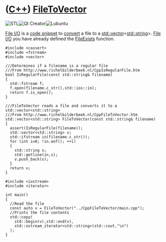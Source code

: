 # ([C++](Cpp.md)) [FileToVector](CppFileToVector.md)

![STL](PicStl.png)![Qt
Creator](PicQtCreator.png)![Lubuntu](PicLubuntu.png)

[File I/O](CppFileIo.md) is a [code snippet](CppCodeSnippets.md) to
[convert](CppConvert.md) a file to a
[std::vector](CppStdVector.md)&lt;[std::string](CppStdString.md)&gt;.
[File I/O](CppFileIo.md) you have already defined the
[FileExists](CppFileExists.md) function.


```
#include <cassert> 
#include <fstream> 
#include <vector>  

///Determines if a filename is a regular file 
///From http://www.richelbilderbeek.nl/CppIsRegularFile.htm 
bool IsRegularFile(const std::string& filename) 
{ 
  std::fstream f; 
  f.open(filename.c_str(),std::ios::in); 
  return f.is_open(); 
}

///FileToVector reads a file and converts it to a std::vector<std::string> 
///From http://www.richelbilderbeek.nl/CppFileToVector.htm 
std::vector<std::string> FileToVector(const std::string& filename) 
{ 
  assert(IsRegularFile(filename)); 
  std::vector<std::string> v; 
  std::ifstream in(filename.c_str()); 
  for (int i=0; !in.eof(); ++i) 
  {
    std::string s; 
    std::getline(in,s); 
    v.push_back(s); 
  } 
  return v; 
}  

#include <iostream> 
#include <iterator>  

int main() 
{ 
  //Read the file 
  const auto v = FileToVector("../CppFileToVector/main.cpp");  
  //Prints the file contents 
  std::copy( 
    std::begin(v),std::end(v), 
    std::ostream_iterator<std::string>(std::cout,"\n") 
  ); 
}
```
